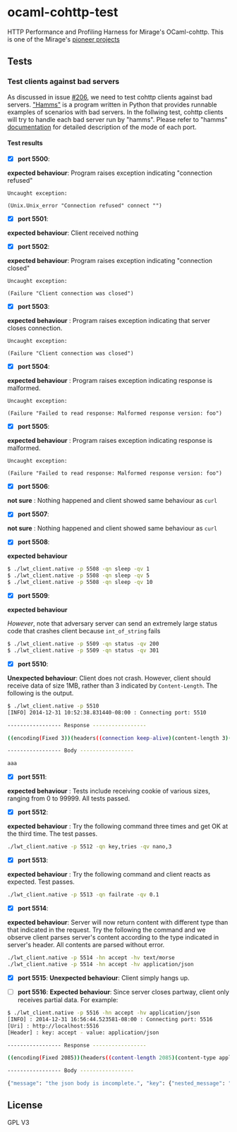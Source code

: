 ocaml-cohttp-test
=================

HTTP Performance and Profiling Harness for Mirage's OCaml-cohttp.
This is one of the Mirage's [pioneer
projects](https://github.com/mirage/mirage-www/wiki/Pioneer-Projects)

## Tests

### Test clients against bad servers

As discussed in issue [#206](https://github.com/mirage/ocaml-cohttp/issues/206), we
need to test cohttp clients against bad servers.
["Hamms"](https://github.com/kevinburke/hamms)
is a program written in Python that provides runnable examples of scenarios
with bad servers. In the follwing test, cohttp clients will try to
handle each bad server run by "hamms". Please refer to "hamms"
[documentation](https://github.com/kevinburke/hamms)
for detailed description of the mode of each port.

#### Test results

- [x] **port 5500**:

**expected behaviour**: Program raises exception indicating "connection refused"

````
Uncaught exception:

(Unix.Unix_error "Connection refused" connect "")
````

- [x] **port 5501**:

**expected behaviour**: Client received nothing

- [x] **port 5502**:

**expected behaviour**: Program raises exception indicating
"connection closed"

````
Uncaught exception:

(Failure "Client connection was closed")
````

- [x] **port 5503**:

**expected behaviour** : Program raises exception indicating that
server closes connection.

````
Uncaught exception:

(Failure "Client connection was closed")
````

- [x] **port 5504**:

**expected behaviour** : Program raises exception
indicating response is malformed.

````
Uncaught exception:

(Failure "Failed to read response: Malformed response version: foo")
````

- [x] **port 5505**:

**expected behaviour** : Program raises exception indicating response is malformed.

````
Uncaught exception:

(Failure "Failed to read response: Malformed response version: foo")
````

- [x] **port 5506**:

**not sure** : Nothing happened and client showed same behaviour as ``curl``

- [x] **port 5507**:

**not sure** : Nothing happened and client showed same behaviour as ``curl``

- [x] **port 5508**:

**expected behaviour**

````Bash
$ ./lwt_client.native -p 5508 -qn sleep -qv 1
$ ./lwt_client.native -p 5508 -qn sleep -qv 5
$ ./lwt_client.native -p 5508 -qn sleep -qv 10
````

- [x] **port 5509**:

**expected behaviour**

_However_, note that adversary server can send an extremely large
 status code that crashes client because ``int_of_string`` fails

````Bash
$ ./lwt_client.native -p 5509 -qn status -qv 200
$ ./lwt_client.native -p 5509 -qn status -qv 301
````

- [x] **port 5510**:

**Unexpected behaviour**: Client does not crash.
However, client should receive data of size 1MB,
rather than 3 indicated by ``Content-Length``.
The following is the output.

````Bash
$ ./lwt_client.native -p 5510
[INFO] 2014-12-31 10:52:38.831440-08:00 : Connecting port: 5510

----------------- Response -----------------

((encoding(Fixed 3))(headers((connection keep-alive)(content-length 3)(content-type text/plain)(server Hamms/1.3)))(version HTTP_1_1)(status OK)(flush false))

----------------- Body -----------------

aaa
````

- [x] **port 5511**:

**expected behaviour** : Tests include receiving cookie of various sizes, ranging from 0 to 99999. All tests passed.

- [x] **port 5512**:

**expected behaviour** : Try the following command three times and get OK at the third time.
The test passes.
````Bash
./lwt_client.native -p 5512 -qn key,tries -qv nano,3
````

- [x] **port 5513**:

**expected behaviour** : Try the following command and client reacts as expected. Test passes.

````Bash
./lwt_client.native -p 5513 -qn failrate -qv 0.1
````

- [x] **port 5514**:

**expected behaviour**: Server will now return content with
different type than that indicated in the request. Try the
following the command and we observe client parses server's
content according to the type indicated in server's header.
All contents are parsed without error.


````Bash
./lwt_client.native -p 5514 -hn accept -hv text/morse
./lwt_client.native -p 5514 -hn accept -hv application/json
````
- [x] **port 5515**:
**Unexpected behaviour**: Client simply hangs up.

- [ ] **port 5516**:
**Expected behaviour**: Since server closes partway, client
only receives partial data. For example:

````Bash
$ ./lwt_client.native -p 5516 -hn accept -hv application/json
[INFO] : 2014-12-31 16:56:44.523581-08:00 : Connecting port: 5516
[Uri] : http://localhost:5516
[Header] : key: accept - value: application/json

----------------- Response -----------------

((encoding(Fixed 2085))(headers((content-length 2085)(content-type application/json)))(version HTTP_1_1)(status OK)(flush false))

----------------- Body -----------------

{"message": "the json body is incomplete.", "key": {"nested_message": "blah blah blah
````

## License
GPL V3
